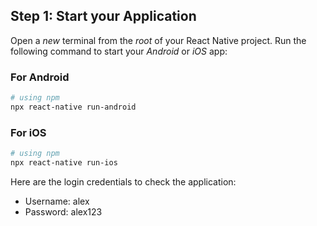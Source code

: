 ## Step 1: Start your Application

Open a _new_ terminal from the _root_ of your React Native project. Run the following command to start your _Android_ or _iOS_ app:

### For Android

```bash
# using npm
npx react-native run-android
```
### For iOS

```bash
# using npm
npx react-native run-ios
```

Here are the login credentials to check the application:

- Username: alex
- Password: alex123